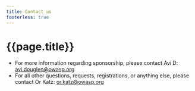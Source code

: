 ```yaml
---
title: Contact us
footerless: true
---
```


# {{page.title}}

* For more information regarding sponsorship, please contact Avi D:  [avi.douglen@owasp.org](mailto:avi.douglen@owasp.org)
* For all other questions, requests, registrations, or anything else, please contact Or Katz: [or.katz@owasp.org](mailto:or.katz@owasp.org)

<div style="height: 8em"></div>
